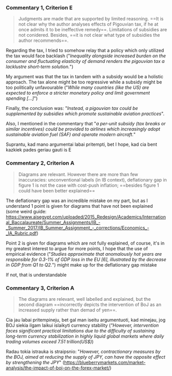 ### Commentary 1, Criterion E

> Judgments are made that are supported by limited reasoning. ==It is not clear why the author analyses effects of Pigouvian tax, if he at once admits it to be ineffective remedy==. Limitations of subsidies are not conidered. Besides, ==it is not clear what type of subsidies the author recommends==.

Regarding the tax, I tried to somehow relay that a policy which only utilized the tax would face backlash ("*Inequality alongside increased burden on the consumer and fluctuating elasticity of demand renders the pigouvian tax a lacklustre short-term solution.*")

My argument was that the tax in tandem with a subsidy would be a holistic approach. The tax alone might be too regressive while a subsidy might be too politically unfavourable ("*While many countries (like the US) are expected to enforce a stricter monetary policy and limit government spending \[...]*")

Finally, the conclusion was: "*Instead, a pigouvian tax could be supplemented by subsidies which promote sustainable aviation practices*". 

Also, I mentioned in the commentary that "*a per-unit subsidy (tax breaks or similar incentives) could be provided to airlines which increasingly adopt sustainable aviation fuel (SAF) and operate modern aircraft.*"

Suprantu, kad mano argumentai labai pritempti, bet I hope, kad cia bent kazkiek pades geriau gauti is E

### Commentary 2, Criterion A

> Diagrams are relevant. However there are more than few inaccuracies: unconventional labels (in IB context), deflationary gap in figure 1 is not the case with cost-push inflation; ==besides figure 1 could have been  better explained==

The deflationary gap was an incredible mistake on my part, but as I understand 1 point is given for diagrams that have not been explained (some weird guide: https://www.aisegypt.com/uploaded/2015_Redesign/Academics/International_Baccalaureate/Summer_Assignments/IB_-_Summer_2017/IB_Summer_Assignment_-_corrections/Economics_-_IA_Rubric.pdf)

Point 2 is given for diagrams which are not fully explained, of course, it's in my greatest interest to argue for more points, I hope that the use of empirical evidence ("*Studies approximate that anomalously hot years are responsible for 0.3-1% of GDP loss in the EU \[6], illustrated by the decrease in GDP from Q1 to Q2.*") might make up for the deflationary gap mistake

If not, that is understandable

### Commentary 3, Criterion A
> The diagrams are relevant, well labelled and explained, but the second diagram ==incorrectly depicts the intervention of BoJ as an increased supply rather than demad of yen==.

Cia jau labai pritempineju, bet gal man iseitu argumentuoti, kad minejau, jog BOJ siekia ilgam laikui islaikyti currency stability (*"However, intervention faces significant practical limitations due to the difficulty of sustaining long-term currency stabilization in highly liquid global markets where daily trading volumes exceed 7.51 trillion(US$)*)

Radau tokia istrauka is straipsnio: "*However, contractionary measures by the BOJ, aimed at reducing the supply of JPY, can have the opposite effect by strengthening the JPY*" (https://blueberrymarkets.com/market-analysis/the-impact-of-boj-on-the-forex-market/)


